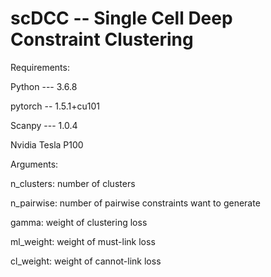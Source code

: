 # scDCC -- Single Cell Deep Constraint Clustering

Requirements:

Python --- 3.6.8

pytorch -- 1.5.1+cu101

Scanpy --- 1.0.4

Nvidia Tesla P100

Arguments:

n_clusters: number of clusters

n_pairwise: number of pairwise constraints want to generate

gamma: weight of clustering loss

ml_weight: weight of must-link loss

cl_weight: weight of cannot-link loss
